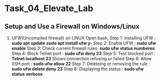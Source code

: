 # Task_04_Elevate_Lab
## Setup and Use a Firewall on Windows/Linux
  1. UFW(Uncompiled firewall) on LINUX
     Open bash,
     Step 1: Installing UFW : **sudo apt update**
                              **sudo apt install ufw y-**
     Step 2: Enable UFW : **sudo ufw enable**
     Step 3: Check current firewall rules: **sudo ufw status numberes**
     Step 4: Block Telnet port : **sudo ufw deny 23**
     Step 5: Test blocked port : **Telnet localhost 23**
             Shows connection refusing or failed
     Step 6: Allow SSH port : **sudo ufw allow 22**
     Step 7: Deleteing or removing the rule : **sudo ufw delete deny 23**
     Step 8: Displaying the status : **sudo ufw status verbose**
